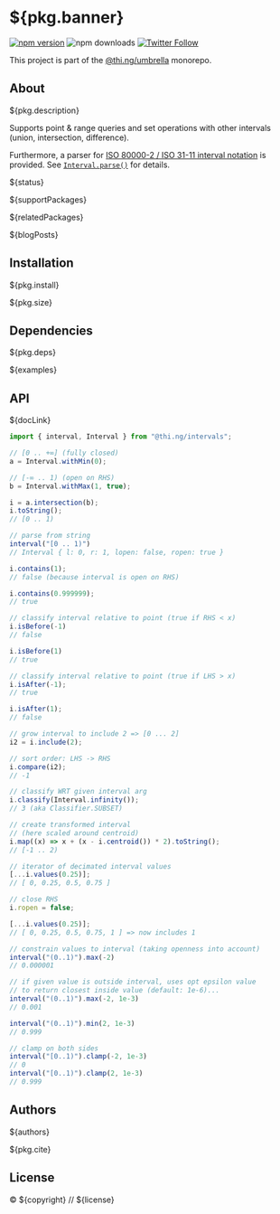 # ${pkg.banner}

[![npm version](https://img.shields.io/npm/v/${pkg.name}.svg)](https://www.npmjs.com/package/${pkg.name})
![npm downloads](https://img.shields.io/npm/dm/${pkg.name}.svg)
[![Twitter Follow](https://img.shields.io/twitter/follow/thing_umbrella.svg?style=flat-square&label=twitter)](https://twitter.com/thing_umbrella)

This project is part of the
[@thi.ng/umbrella](https://github.com/thi-ng/umbrella/) monorepo.

<!-- TOC -->

## About

${pkg.description}

Supports point & range queries and set operations with other intervals
(union, intersection, difference).

Furthermore, a parser for [ISO 80000-2 / ISO 31-11 interval
notation](https://en.wikipedia.org/wiki/ISO_31-11#Sets) is provided. See
[`Interval.parse()`](https://github.com/thi-ng/umbrella/blob/develop/packages/intervals/src/index.ts#L25)
for details.

${status}

${supportPackages}

${relatedPackages}

${blogPosts}

## Installation

${pkg.install}

${pkg.size}

## Dependencies

${pkg.deps}

${examples}

## API

${docLink}

```ts
import { interval, Interval } from "@thi.ng/intervals";

// [0 .. +∞] (fully closed)
a = Interval.withMin(0);

// [-∞ .. 1) (open on RHS)
b = Interval.withMax(1, true);

i = a.intersection(b);
i.toString();
// [0 .. 1)

// parse from string
interval("[0 .. 1)")
// Interval { l: 0, r: 1, lopen: false, ropen: true }

i.contains(1);
// false (because interval is open on RHS)

i.contains(0.999999);
// true

// classify interval relative to point (true if RHS < x)
i.isBefore(-1)
// false

i.isBefore(1)
// true

// classify interval relative to point (true if LHS > x)
i.isAfter(-1);
// true

i.isAfter(1);
// false

// grow interval to include 2 => [0 ... 2]
i2 = i.include(2);

// sort order: LHS -> RHS
i.compare(i2);
// -1

// classify WRT given interval arg
i.classify(Interval.infinity());
// 3 (aka Classifier.SUBSET)

// create transformed interval
// (here scaled around centroid)
i.map((x) => x + (x - i.centroid()) * 2).toString();
// [-1 .. 2)

// iterator of decimated interval values
[...i.values(0.25)];
// [ 0, 0.25, 0.5, 0.75 ]

// close RHS
i.ropen = false;

[...i.values(0.25)];
// [ 0, 0.25, 0.5, 0.75, 1 ] => now includes 1

// constrain values to interval (taking openness into account)
interval("(0..1)").max(-2)
// 0.000001

// if given value is outside interval, uses opt epsilon value
// to return closest inside value (default: 1e-6)...
interval("(0..1)").max(-2, 1e-3)
// 0.001

interval("(0..1)").min(2, 1e-3)
// 0.999

// clamp on both sides
interval("[0..1)").clamp(-2, 1e-3)
// 0
interval("[0..1)").clamp(2, 1e-3)
// 0.999
```

## Authors

${authors}

${pkg.cite}

## License

&copy; ${copyright} // ${license}

